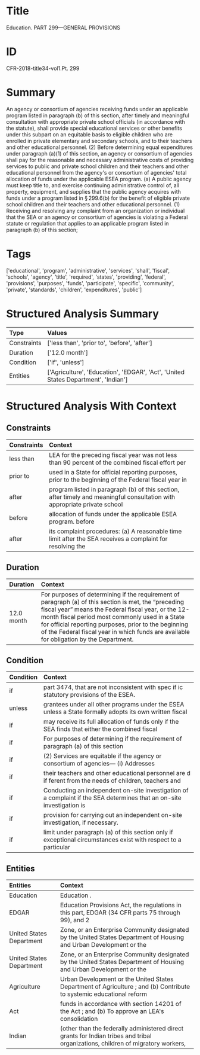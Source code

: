 # Title

 Education. PART 299—GENERAL PROVISIONS


# ID

 CFR-2018-title34-vol1.Pt. 299


# Summary

An agency or consortium of agencies receiving funds under an applicable program listed in paragraph (b) of this section, after timely and meaningful consultation with appropriate private school officials (in accordance with the statute), shall provide special educational services or other benefits under this subpart on an equitable basis to eligible children who are enrolled in private elementary and secondary schools, and to their teachers and other educational personnel.
(2) Before determining equal expenditures under paragraph (a)(1) of this section, an agency or consortium of agencies shall pay for the reasonable and necessary administrative costs of providing services to public and private school children and their teachers and other educational personnel from the agency's or consortium of agencies' total allocation of funds under the applicable ESEA program.
(a) A public agency must keep title to, and exercise continuing administrative control of, all property, equipment, and supplies that the public agency acquires with funds under a program listed in &#167;&#8201;299.6(b) for the benefit of eligible private school children and their teachers and other educational personnel.
(1) Receiving and resolving any complaint from an organization or individual that the SEA or an agency or consortium of agencies is violating a Federal statute or regulation that applies to an applicable program listed in paragraph (b) of this section;


# Tags

['educational', 'program', 'administrative', 'services', 'shall', 'fiscal', 'schools', 'agency', 'title', 'required', 'states', 'providing', 'federal', 'provisions', 'purposes', 'funds', 'participate', 'specific', 'community', 'private', 'standards', 'children', 'expenditures', 'public']


# Structured Analysis Summary

| Type        | Values                                                                             |
|:------------|:-----------------------------------------------------------------------------------|
| Constraints | ['less than', 'prior to', 'before', 'after']                                       |
| Duration    | ['12.0 month']                                                                     |
| Condition   | ['if', 'unless']                                                                   |
| Entities    | ['Agriculture', 'Education', 'EDGAR', 'Act', 'United States Department', 'Indian'] |


# Structured Analysis With Context

 


## Constraints

| Constraints   | Context                                                                                                                   |
|:--------------|:--------------------------------------------------------------------------------------------------------------------------|
| less than     | LEA for the preceding fiscal year was not less than 90 percent of the combined fiscal effort per                          |
| prior to      | used in a State for official reporting purposes, prior to the beginning of the Federal fiscal year in                     |
| after         | program listed in paragraph (b) of this section, after timely and meaningful consultation with appropriate private school |
| before        | allocation of funds under the applicable ESEA program. before                                                             |
| after         | its complaint procedures: (a) A reasonable time limit after the SEA receives a complaint for resolving the                |


## Duration

| Duration   | Context                                                                                                                                                                                                                                                                                                                                                                      |
|:-----------|:-----------------------------------------------------------------------------------------------------------------------------------------------------------------------------------------------------------------------------------------------------------------------------------------------------------------------------------------------------------------------------|
| 12.0 month | For purposes of determining if the requirement of paragraph (a) of this section is met, the &#8220;preceding fiscal year&#8221; means the Federal fiscal year, or the 12-month fiscal period most commonly used in a State for official reporting purposes, prior to the beginning of the Federal fiscal year in which funds are available for obligation by the Department. |


## Condition

| Condition   | Context                                                                                                               |
|:------------|:----------------------------------------------------------------------------------------------------------------------|
| if          | part 3474, that are not inconsistent with spec if ic statutory provisions of the ESEA.                                |
| unless      | grantees under all other programs under the ESEA unless a State formally adopts its own written fiscal                |
| if          | may receive its full allocation of funds only if the SEA finds that either the combined fiscal                        |
| if          | For purposes of determining  if the requirement of paragraph (a) of this section                                      |
| if          | (2) Services are equitable  if the agency or consortium of agencies&#8212; (i) Addresses                              |
| if          | their teachers and other educational personnel are d if ferent from the needs of children, teachers and               |
| if          | Conducting an independent on-site investigation of a complaint if the SEA determines that an on-site investigation is |
| if          | provision for carrying out an independent on-site investigation, if  necessary.                                       |
| if          | limit under paragraph (a) of this section only if exceptional circumstances exist with respect to a particular        |


## Entities

| Entities                 | Context                                                                                                                         |
|:-------------------------|:--------------------------------------------------------------------------------------------------------------------------------|
| Education                | Education .                                                                                                                     |
| EDGAR                    | Education Provisions Act, the regulations in this part, EDGAR (34 CFR parts 75 through 99), and 2                               |
| United States Department | Zone, or an Enterprise Community designated by the United States Department  of Housing and Urban Development or the            |
| United States Department | Zone, or an Enterprise Community designated by the United States Department  of Housing and Urban Development or the            |
| Agriculture              | Urban Development or the United States Department of Agriculture ; and (b) Contribute to systemic educational reform            |
| Act                      | funds in accordance with section 14201 of the Act ; and (b) To approve an LEA's consolidation                                   |
| Indian                   | (other than the federally administered direct grants for Indian tribes and tribal organizations, children of migratory workers, |


